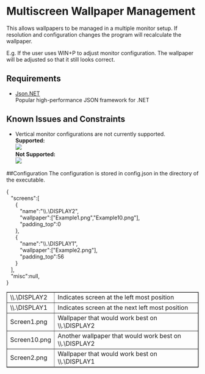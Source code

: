 # Multiscreen Wallpaper Management
This allows wallpapers to be managed in a multiple monitor setup. If resolution and configuration changes the program will recalculate the wallpaper.

E.g. If the user uses WIN+P to adjust monitor configuration. The wallpaper will be adjusted so that it still looks correct.

## Requirements
* <a href="http://www.newtonsoft.com/json">Json.NET</a> </br>
Popular high-performance JSON framework for .NET 

## Known Issues and Constraints
* Vertical monitor configurations are not currently supported. </br>
<b>Supported:</b></br>
<img src="https://i.imgur.com/alXlsn1.png"></img> </br>
<b>Not Supported:</b></br>
<img src="https://i.imgur.com/MxD7reU.png"></img>

##Configuration
The configuration is stored in config.json in the directory of the executable.

{</br>
&nbsp;&nbsp;&nbsp;"screens":[</br>
&nbsp;&nbsp;&nbsp;&nbsp;&nbsp;&nbsp;{</br>
&nbsp;&nbsp;&nbsp;&nbsp;&nbsp;&nbsp;&nbsp;&nbsp;&nbsp;"name":"\\\\.\\DISPLAY2",</br>
&nbsp;&nbsp;&nbsp;&nbsp;&nbsp;&nbsp;&nbsp;&nbsp;&nbsp;"wallpaper":["Example1.png","Example10.png"],</br>
&nbsp;&nbsp;&nbsp;&nbsp;&nbsp;&nbsp;&nbsp;&nbsp;&nbsp;"padding_top":0</br>
&nbsp;&nbsp;&nbsp;&nbsp;&nbsp;&nbsp;},</br>
&nbsp;&nbsp;&nbsp;&nbsp;&nbsp;&nbsp;{</br>
&nbsp;&nbsp;&nbsp;&nbsp;&nbsp;&nbsp;&nbsp;&nbsp;&nbsp;"name":"\\\\.\\DISPLAY1",</br>
&nbsp;&nbsp;&nbsp;&nbsp;&nbsp;&nbsp;&nbsp;&nbsp;&nbsp;"wallpaper":["Example2.png"],</br>
&nbsp;&nbsp;&nbsp;&nbsp;&nbsp;&nbsp;&nbsp;&nbsp;&nbsp;"padding_top":56</br>
&nbsp;&nbsp;&nbsp;&nbsp;&nbsp;&nbsp;}</br>
&nbsp;&nbsp;&nbsp;],</br>
&nbsp;&nbsp;&nbsp;"misc":null,</br>
}

<table border="1">
  <tr>
    <td>\\.\DISPLAY2</td>
    <td>Indicates screen at the left most position</td>
  </tr>
  <tr>
    <td>\\.\DISPLAY1</td>
    <td>Indicates screen at the next left most position</td>
  </tr>
  <tr>
    <td>Screen1.png</td>
    <td>Wallpaper that would work best on \\.\DISPLAY2</td>
  </tr>
  <tr>
    <td>Screen10.png</td>
    <td>Another wallpaper that would work best on \\.\DISPLAY2</td>
  </tr>
  <tr>
    <td>Screen2.png</td>
    <td>Wallpaper that would work best on \\.\DISPLAY1</td>
  </tr>
</table>
